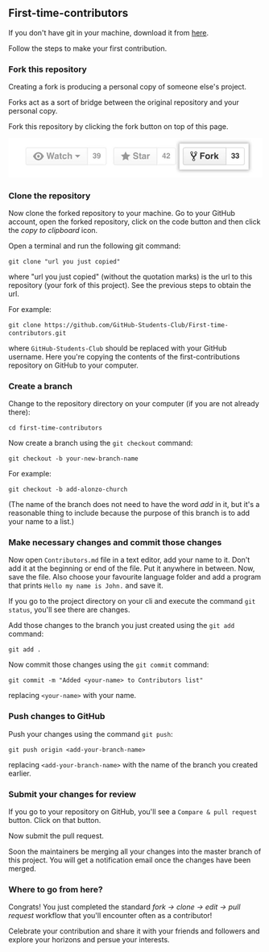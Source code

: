 ## First-time-contributors

If you don't have git in your machine, download it from [here](https://git-scm.com/downloads). 

Follow the steps to make your first contribution. 

### Fork this repository 
Creating a fork is producing a personal copy of someone else's project. 

Forks act as a sort of bridge between the original repository and your personal copy. 

Fork this repository by clicking the fork button on top of this page. 

<img alt="PIC" src="fork_button.jpg" width="600"/> <br>

### Clone the repository 

Now clone the forked repository to your machine. Go to your GitHub account, open the forked repository, click on the code button and then click the _copy to clipboard_ icon.

Open a terminal and run the following git command:

```
git clone "url you just copied"
```

where "url you just copied" (without the quotation marks) is the url to this repository (your fork of this project). See the previous steps to obtain the url.

For example:

```
git clone https://github.com/GitHub-Students-Club/First-time-contributors.git
```

where `GitHub-Students-Club` should be replaced with your GitHub username. Here you're copying the contents of the first-contributions repository on GitHub to your computer.

### Create a branch

Change to the repository directory on your computer (if you are not already there):

```
cd first-time-contributors
```

Now create a branch using the `git checkout` command:

```
git checkout -b your-new-branch-name
```

For example:

```
git checkout -b add-alonzo-church
```

(The name of the branch does not need to have the word _add_ in it, but it's a reasonable thing to include because the purpose of this branch is to add your name to a list.)


### Make necessary changes and commit those changes

Now open `Contributors.md` file in a text editor, add your name to it. Don't add it at the beginning or end of the file. Put it anywhere in between. Now, save the file. Also choose your favourite language folder and add a program that prints `Hello my name is John.` and save it.  

If you go to the project directory on your cli and execute the command `git status`, you'll see there are changes.

Add those changes to the branch you just created using the `git add` command:

```
git add .
```

Now commit those changes using the `git commit` command:

```
git commit -m "Added <your-name> to Contributors list"
```

replacing `<your-name>` with your name.

### Push changes to GitHub

Push your changes using the command `git push`:

```
git push origin <add-your-branch-name>
```

replacing `<add-your-branch-name>` with the name of the branch you created earlier.

### Submit your changes for review

If you go to your repository on GitHub, you'll see a `Compare & pull request` button. Click on that button.

Now submit the pull request.

Soon the maintainers be merging all your changes into the master branch of this project. You will get a notification email once the changes have been merged.

### Where to go from here?

Congrats! You just completed the standard _fork -> clone -> edit -> pull request_ workflow that you'll encounter often as a contributor!

Celebrate your contribution and share it with your friends and followers and explore your horizons and persue your interests. 













